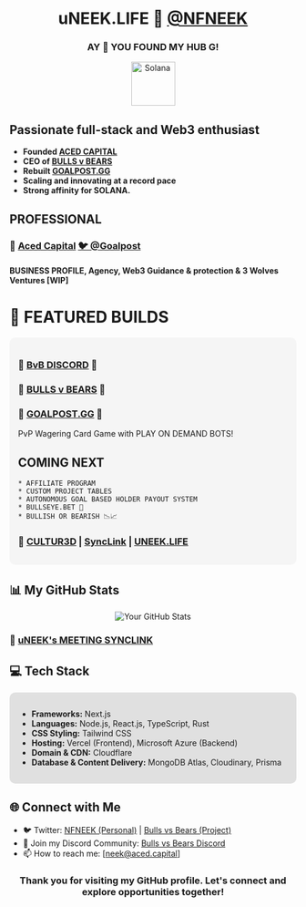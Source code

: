 <h1 align="center"> uNEEK.LIFE 🌹 <a href="https://x.com/nfneek">@NFNEEK</a></h1>
<h3 align="center"> AY 👋 YOU FOUND MY HUB G!</h3>
  
<a href="https://goalpost.gg" align="center">
<p align="center">
  <img src="https://res.cloudinary.com/bullsvbears/image/upload/v1701153025/SOLANA/Solana%20Logomark/SVG/Solana_Logomark_-_Color_xhsis5.svg" alt="Solana" width="77"/>
</p>
</a>

## Passionate full-stack and <strong>Web3 enthusiast</strong><strong>
 * <strong>Founded</strong> <a href="https://aced.capital">ACED CAPITAL</a>
 * <strong>CEO</strong> of <a href="https://bullsvbears.com">BULLS v BEARS</a>
 * Rebuilt <a href="https://goalpost.gg">GOALPOST.GG</a> 
 * Scaling and innovating at a record pace
 * Strong affinity for <strong>SOLANA</strong>.</strong>

## PROFESSIONAL 
###  💼 [Aced Capital](https://aced.capital)  <a href="https://x.com/bullsvsbearssol">🐦 @Goalpost</a>
#### BUSINESS PROFILE, Agency, Web3 Guidance & protection & 3 Wolves Ventures [WIP]

# 🚀 FEATURED BUILDS
<div style="background-color:#f5f5f5;padding:15px;border-radius:10px;">

### <strong>🎲</strong> [BvB DISCORD](https://discord.gg/bullsvbears) <strong>🎲</strong>
### <strong>🐂</strong> [BULLS v BEARS](https://bullsvbears.com) <strong>💨</strong>
### 🎯 [GOALPOST.GG](https://goalpost.gg) 🎯
PvP Wagering Card Game with PLAY ON DEMAND BOTS!
  ## COMING NEXT
    * AFFILIATE PROGRAM
    * CUSTOM PROJECT TABLES
    * AUTONOMOUS GOAL BASED HOLDER PAYOUT SYSTEM
    * BULLSEYE.BET 👀
    * BULLISH OR BEARISH 📉📈

### 🌹 [CULTUR3D](https://cultur3d.io) | [SyncLink](https://synclink.me/uneek) | [UNEEK.LIFE](https://uneek.life)

</div>

## 📊 My GitHub Stats
<p align="center">
  <img src="https://github-readme-stats.vercel.app/api?username=NFNEEK&show_icons=true&theme=tokyonight&count_private=true&include_all_commits=true" alt="Your GitHub Stats" />
</p>

### 📆 [uNEEK's MEETING SYNCLINK](https://cal.com/uneek/30)

## 💻 Tech Stack
<div style="background-color:#e0e0e0;padding:15px;border-radius:10px;">
<ul>
<li><strong>Frameworks:</strong> Next.js</li>
<li><strong>Languages:</strong> Node.js, React.js, TypeScript, Rust</li>
<li><strong>CSS Styling:</strong> Tailwind CSS</li>
<li><strong>Hosting:</strong> Vercel (Frontend), Microsoft Azure (Backend)</li>
<li><strong>Domain & CDN:</strong> Cloudflare</li>
<li><strong>Database & Content Delivery:</strong> MongoDB Atlas, Cloudinary, Prisma</li>
</ul>
</div>

## 🌐 Connect with Me
- 🐦 Twitter: <a href="https://x.com/nfneek">NFNEEK (Personal)</a> | <a href="https://x.com/bullsvsbearssol">Bulls vs Bears (Project)</a>
- 💬 Join my Discord Community: <a href="https://discord.gg/bullsvbears">Bulls vs Bears Discord</a>
- 📫 How to reach me: <a href="mailto:your-email@example.com">[neek@aced.capital]</a>

<h3 align="center">Thank you for visiting my GitHub profile. Let's connect and explore opportunities together!</h3>
